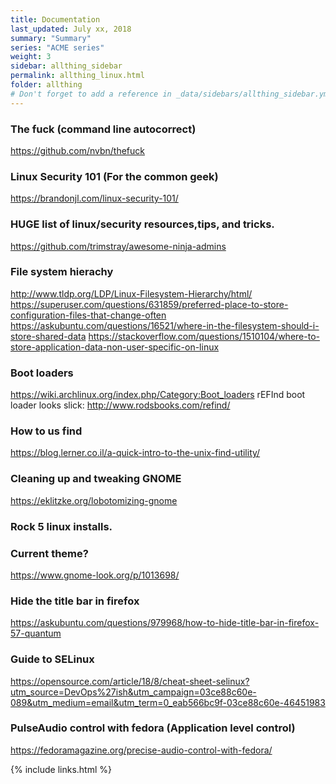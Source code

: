 ```yaml
---
title: Documentation 
last_updated: July xx, 2018
summary: "Summary"
series: "ACME series"
weight: 3
sidebar: allthing_sidebar
permalink: allthing_linux.html
folder: allthing
# Don't forget to add a reference in _data/sidebars/allthing_sidebar.yml and/or _data/topnav.yml 
---
```


### The fuck (command line autocorrect)
https://github.com/nvbn/thefuck

### Linux Security 101 (For the common geek)
https://brandonjl.com/linux-security-101/

### HUGE list of linux/security resources,tips, and tricks.
https://github.com/trimstray/awesome-ninja-admins

### File system hierachy
http://www.tldp.org/LDP/Linux-Filesystem-Hierarchy/html/
https://superuser.com/questions/631859/preferred-place-to-store-configuration-files-that-change-often
https://askubuntu.com/questions/16521/where-in-the-filesystem-should-i-store-shared-data
https://stackoverflow.com/questions/1510104/where-to-store-application-data-non-user-specific-on-linux

### Boot loaders
https://wiki.archlinux.org/index.php/Category:Boot_loaders
rEFInd boot loader looks slick: http://www.rodsbooks.com/refind/

### How to us find
https://blog.lerner.co.il/a-quick-intro-to-the-unix-find-utility/

### Cleaning up and tweaking GNOME
https://eklitzke.org/lobotomizing-gnome

### Rock 5 linux installs. 

### Current theme?
https://www.gnome-look.org/p/1013698/

### Hide the title bar in firefox
https://askubuntu.com/questions/979968/how-to-hide-title-bar-in-firefox-57-quantum

### Guide to SELinux
https://opensource.com/article/18/8/cheat-sheet-selinux?utm_source=DevOps%27ish&utm_campaign=03ce88c60e-089&utm_medium=email&utm_term=0_eab566bc9f-03ce88c60e-46451983

### PulseAudio control with fedora (Application level control)
https://fedoramagazine.org/precise-audio-control-with-fedora/

{% include links.html %}

